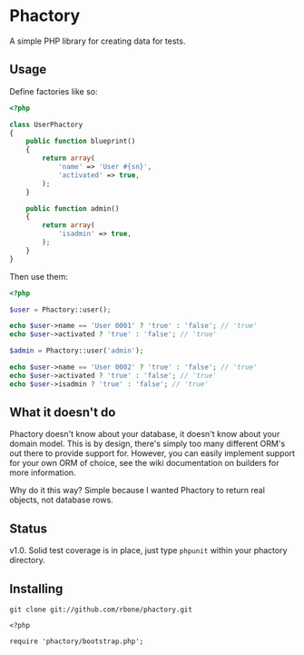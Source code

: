 # Phactory

A simple PHP library for creating data for tests.

## Usage

Define factories like so:

```php
<?php

class UserPhactory
{
	public function blueprint()
	{
		return array(
			'name' => 'User #{sn}',
			'activated' => true,
		);
	}

	public function admin()
	{
		return array(
			'isadmin' => true,
		);
	}
}

```

Then use them:

```php
<?php

$user = Phactory::user();

echo $user->name == 'User 0001' ? 'true' : 'false'; // 'true'
echo $user->activated ? 'true' : 'false'; // 'true'

$admin = Phactory::user('admin');

echo $user->name == 'User 0002' ? 'true' : 'false'; // 'true'
echo $user->activated ? 'true' : 'false'; // 'true'
echo $user->isadmin ? 'true' : 'false'; // 'true'

```

## What it doesn't do

Phactory doesn't know about your database, it doesn't know about your domain model.
This is by design, there's simply too many different ORM's out there to provide support for.
However, you can easily implement support for your own ORM of choice, see the wiki
documentation on builders for more information.

Why do it this way? Simple because I wanted Phactory to return real objects, not database rows.

## Status

v1.0. Solid test coverage is in place, just type `phpunit` within your phactory directory.

## Installing

```
git clone git://github.com/rbone/phactory.git

<?php

require 'phactory/bootstrap.php';

```